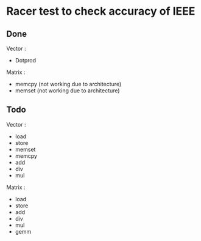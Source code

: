 # Racer test to check accuracy of IEEE

## Done
Vector : 
- Dotprod

Matrix :
- memcpy (not working due to architecture)
- memset (not working due to architecture)

## Todo
Vector :
- load
- store
- memset
- memcpy
- add
- div
- mul

Matrix :
- load
- store
- add
- div
- mul
- gemm
